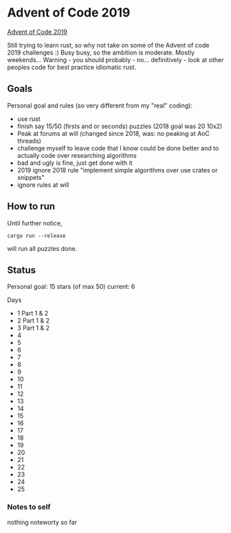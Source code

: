 # Advent of Code 2019

[Advent of Code 2019](https://adventofcode.com/2019)

Still trying to learn rust, so why not take on some of the Advent of code 2019 challenges :)
Busy busy, so the ambition is moderate. Mostly weekends... 
Warning - you should probably - no... definitively - look at other peoples code for best practice idiomatic rust.

## Goals

Personal goal and rules (so very different from my "real" coding):
 
  * use rust
  * finish say 15/50 (firsts and or seconds) puzzles (2018 goal was 20 10x2)
  * Peak at forums at will (changed since 2018, was: no peaking at AoC threads)
  * challenge myself to leave code that I know could be done better and to actually code over researching algorithms
  * bad and ugly is fine, just get done with it
  * 2019 ignore 2018 rule "implement simple algorithms over use crates or snippets"
  * ignore rules at will

## How to run

Until further notice, 

    cargo run --release

will run all puzzles done. 

## Status

Personal goal: 15 stars (of max 50)
current: 6

Days

* 1     Part 1 & 2
* 2     Part 1 & 2
* 3     Part 1 & 2
* 4
* 5
* 6
* 7
* 8
* 9
* 10
* 11
* 12
* 13
* 14
* 15
* 16 
* 17
* 18
* 19 
* 20
* 21
* 22
* 23
* 24
* 25


### Notes to self

nothing noteworty so far
